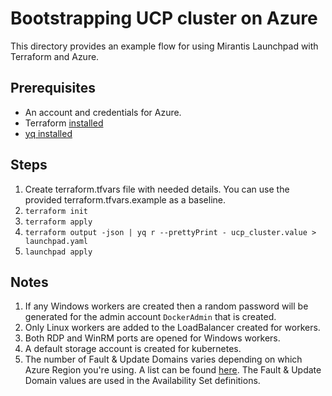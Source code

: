 # Bootstrapping UCP cluster on Azure

This directory provides an example flow for using Mirantis Launchpad with Terraform and Azure.

## Prerequisites

* An account and credentials for Azure.
* Terraform [installed](https://learn.hashicorp.com/terraform/getting-started/install)
* [yq installed](https://github.com/mikefarah/yq#install)

## Steps

1. Create terraform.tfvars file with needed details. You can use the provided terraform.tfvars.example as a baseline.
2. `terraform init`
3. `terraform apply`
4. `terraform output -json | yq r --prettyPrint - ucp_cluster.value > launchpad.yaml`
5. `launchpad apply`

## Notes

1. If any Windows workers are created then a random password will be generated for the admin account `DockerAdmin` that is created.
2. Only Linux workers are added to the LoadBalancer created for workers.
3. Both RDP and WinRM ports are opened for Windows workers.
4. A default storage account is created for kubernetes.
5. The number of Fault & Update Domains varies depending on which Azure Region you're using. A list can be found [here](https://github.com/MicrosoftDocs/azure-docs/blob/master/includes/managed-disks-common-fault-domain-region-list.md). The Fault & Update Domain values are used in the Availability Set definitions.
